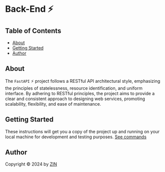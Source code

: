 # Back-End ⚡

## Table of Contents

- [About](#about)
- [Getting Started](#getting-started)
- [Author](#author)

## About

The `FastAPI` ⚡ project follows a RESTful API architectural style, emphasizing the principles of statelessness, resource identification, and uniform interface. By adhering to RESTful principles, the project aims to provide a clear and consistent approach to designing web services, promoting scalability, flexibility, and ease of maintenance.

## Getting Started

These instructions will get you a copy of the project up and running on your local machine for development and testing purposes. [See commands](./docs/commands.md)

## Author

Copyright &copy; 2024 by [ZIN](http://www.github.com/losertowinner)
